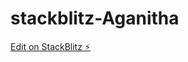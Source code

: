 # stackblitz-Aganitha

[Edit on StackBlitz ⚡️](https://stackblitz.com/edit/stackblitz-starters-xzatqa)